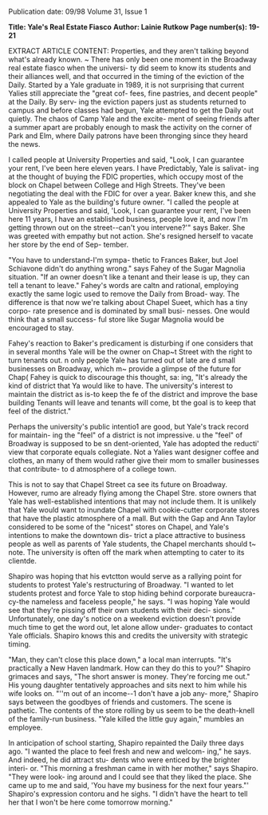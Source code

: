 Publication date: 09/98
Volume 31, Issue 1

**Title: Yale's Real Estate Fiasco**
**Author: Lainie Rutkow**
**Page number(s): 19-21**

EXTRACT ARTICLE CONTENT:
Properties, and they aren't talking beyond 
what's already known. ~ 
There has only been one moment in the 
Broadway real estate fiasco when the universi-
ty did seem to know its students and their 
alliances well, and that occurred in the timing 
of the eviction of the Daily. Started by a Yale 
graduate in 1989, it is not 
surprising that current Yalies 
still appreciate the "great cof-
fees, fine pastries, and decent 
people" at the Daily. By serv-
ing the eviction papers just as 
students returned to campus 
and before classes had begun, 
Yale attempted to get the 
Daily out quietly. The chaos 
of Camp Yale and the excite-
ment of seeing friends after a 
summer apart are probably 
enough to mask the activity 
on the corner of Park and 
Elm, where Daily patrons 
have been thronging since 
they heard the news. 

I called people at 
University Properties 
and said, "Look, I 
can guarantee your 
rent, I've been here 
eleven years. I have 
Predictably, Yale is salivat-
ing at the thought of buying 
the FDIC properties, which 
occupy most of the block on 
Chapel between College and 
High Streets. They've been 
negotiating the deal with the 
FDIC for over a year. Baker 
knew this, and she appealed 
to Yale as the building's future 
owner. "I called the people at 
University 
Properties 
and 
said, 'Look, I can guarantee 
your rent, I've been here 11 years, I have an 
established business, people love it, and now 
I'm getting thrown out on the street--can't 
you intervene?'" says Baker. She was greeted 
with empathy but not action. She's resigned 
herself to vacate her store by the end of Sep-
tember. 

"You have to understand-I'm sympa-
thetic to Frances Baker, but Joel Schiavone 
didn't do anything wrong." says Fahey of the 
Sugar Magnolia situation. "If an owner 
doesn't like a tenant and their lease is up, they 
can tell a tenant to leave." Fahey's words are 
caltn and rational, employing exactly the same 
logic used to remove the Daily from Broad-
way. The difference is that now we're talking 
about Chapel Sueet, which has a tiny corpo-
rate presence and is dominated by small busi-
nesses. One would think that a small success-
ful store like Sugar Magnolia would be 
encouraged to stay. 

Fahey's reaction to Baker's predicament is 
disturbing if one considers that in several 
months Yale will be the owner on Chap~t 
Street with the right to turn tenants out. n 
only people Yale has turned out of late are d 
small businesses on Broadway, which m~ 
provide a glimpse of the future for Chap( 
Fahey is quick to discourage this thought, sa: 
ing, "It's already the kind of district that Ya 
would like to have. The university's interest 
to maintain the district as is-to keep the fe 
of the district and improve the base building 
Tenants will leave and tenants will come, bt 
the goal is to keep that feel of the district." 

Perhaps the university's public intentio1 
are good, but Yale's track record for maintain-
ing the "feel" of a district is not impressive. u 
the "feel" of Broadway is supposed to be sn 
dent-oriented, Yale has adopted the reducti' 
view that corporate equals collegiate. Not a 
Yalies want designer coffee and clothes, an 
many of them would rather give their mom 
to smaller businesses that contribute- to d 
atmosphere of a college town. 

This is not to say that Chapel Street ca 
see its future on Broadway. However, rumo 
are already flying among the Chapel Stre. 
store owners that Yale has well-established 
intentions that may not include them. It is 
unlikely that Yale would want to inundate 
Chapel with cookie-cutter corporate stores 
that have the plastic atmosphere of a mall. But 
with the Gap and Ann Taylor considered to 
be some of the "nicest" stores on Chapel, and 
Yale's intentions to make the downtown dis-
trict a place attractive to business people as 
well as parents of Yale students, the Chapel 
merchants should t~ note. The university is 
often off the mark when attempting to cater 
to its clientde. 

Shapiro was hoping that his evtctton 
would serve as a rallying point for students to 
protest Yale's restructuring of Broadway. "I 
wanted to let students protest and force Yale 
to stop hiding behind corporate bureaucra-
cy-the nameless and faceless people," he 
says. "I was hoping Yale would see that they're 
pissing off their own students with their deci-
sions." Unfortunately, one day's notice on a 
weekend eviction doesn't provide much time 
to get the word out, let alone allow under-
graduates to contact Yale officials. Shapiro 
knows this and credits the university with 
strategic timing. 

"Man, they can't close this place down," a 
local man interrupts. "It's practically a New 
Haven landmark. How can they do this to 
you?" Shapiro grimaces and says, "The short 
answer is money. They're forcing me out." His 
young daughter tentatively approaches and 
sits next to him while his wife looks on. "''m 
out of an income--1 don't have a job any-
more," Shapiro says between the goodbyes of 
friends and customers. The scene is pathetic. 
The contents of the store rolling by us seem to 
be the death-knell of the family-run business. 
"Yale killed the little guy again," mumbles an 
employee. 

In anticipation of school starting, Shapiro 
repainted the Daily three days ago. "I wanted 
the place to feel fresh and new and welcom-
ing," he says. And indeed, he did attract stu-
dents who were enticed by the brighter interi-
or. "This morning a freshman came in with 
her mother," says Shapiro. "They were look-
ing around and I could see that they liked the 
place. She came up to me and said, 'You have 
my business for the next four years."' Shapiro's 
expression contoru and he sighs. "I didn't 
have the heart to tell her that I won't be here 
come tomorrow morning."